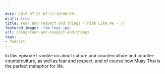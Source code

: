 ```yaml
---

date: 2016-07-01 03:12:10+00:00
draft: true
title: Fear and respect and things (Think Like Me - 7)
featured_image: 'tlm-logo.jpg'
url: /blog/fear-and-respect-and-things
tags:
- Podcast
---
```


In this episode I ramble on about culture and counterculture and counter-counterculture, as well as fear and respect, and of course how Muay Thai is the perfect metaphor for life.




